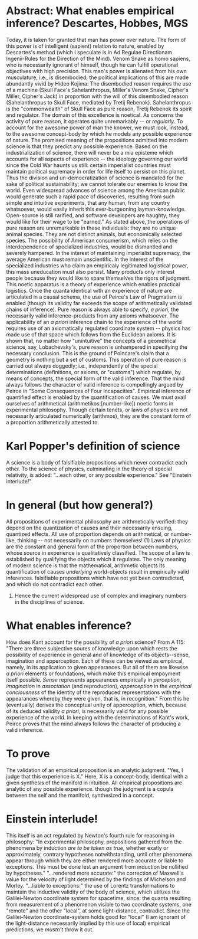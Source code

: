 # Abstract: What enables empirical inference? Descartes, Hobbes, MGS
Today, it is taken for granted that man has power over nature. The form of this power is of intelligent (sapient) relation to nature, enabled by Descartes's method (which I speculate is in Ad Regulae Directionam Ingenii-Rules for the Direction of the Mind). Venom Snake as homo sapiens, who is necessarily ignorant of himself, though he can fulfill operational objectives with high precision. This man's power is alienated from his own musculature, i.e., is disembodied; the political implications of this are made abundantly vivid by Hideo Kojima: The disembodied reason requires the use of a machine (Skull Face's Sahelanthropus, Miller's Venom Snake, Cipher's Miller, Cipher's Jack) in proportion with the will of this disembodied reason (Sahelanthropus to Skull Face, mediated by Tretij Rebenok). Sahelanthropus is the "commonwealth" of Skull Face as pure reason, Tretij Rebenok its spirit and regulator. The domain of this excellence is noetical. As concerns the activity of pure reason, it operates quite unremarkably -- or *regularly*. To account for the awesome power of man the knower, we must look, instead, to the awesome concept-body by which he models any possible experience of nature. The promised meaning of the propositions admitted into modern science is that they predict any possible experience. Based on the industrialization of science, there will never be a mia episteme which accounts for all aspects of experience -- the ideology governing our world since the Cold War haunts us still: certain imperialist countries must maintain political supremacy in order for life itself to persist on this planet. Thus the division and un-democratization of science is mandated for the sake of political sustainability; we cannot tolerate our enemies to know the world. Even widespread advances of science among the American public would generate such a rapid pace of discoveries, resulting from such simple and intuitive experiments, that any human, from any country whatsoever, would easily inherit this ever-burgeoning layman-knowledge. Open-source is still rarified, and software developers are haughty; they would like for their wage to be "earned." As stated above, the operations of pure reason are unremarkable in these individuals: they are no unique animal species. They are not distinct animals, but economically selected species. The possibility of American consumerism, which relies on the interdependence of specialized industries, would be dismantled and severely hampered. In the interest of maintaining imperialist supremacy, the average American must remain unscientific. In the interest of the specialized industries who claim an empiricaly legitimated logistical power, this mass uneducation must also persist. Many products only interest people because they would like to spare themselves the rigors of judgment. This noetic apparatus is a theory of experience which enables practical logistics. Once the quanta identical with an experience of nature are articulated in a causal schema, the use of Peirce's Law of Pragmatism is enabled (though its validity far exceeds the scope of arithmetically validated chains of inference). Pure reason is always able to specify, *a priori*, the necessarily valid inference-products from any axioms whatsoever. The applicability of an *a priori* inference chain to the experience of the world requires use of an axiomatically regulated coordinate system -- physics has made use of that space which follows from the Euclidean axioms. It is shown that, no matter how "unintuitive" the concepts of a geometrical science, say, Lobachevsky's, pure reason is unhampered in specifying the necessary conclusion. This is the ground of Poincare's claim that a geometry is nothing but a set of customs. This operation of pure reason is carried out always doggedly; i.e., independently of the special determinations (definitions, or axioms, or "customs") which regulate, by means of concepts, the special form of the valid inference. That the mind always follows the character of valid inference is compellingly argued by Peirce in "Some Consequences of Four Incapacities".
Empirical inference of quantified effect is enabled by the quantification of causes. We must avail ourselves of arithmetical (arithmetikos:[number-like]) noetic forms in experimental philosophy. Though certain tenets, or laws of physics are not necessarily articulated numerically (arithmos), they are the constant form of a proportion arithmetically attested to.

# Karl Popper's definition of science
A science is a body of falsifiable propositions which never contradict each other. To the science of physics, culminating in the theory of special relativity, is added: "...each other, or any possible experience." See "Einstein interlude!"

# In general (but how general?)
All propositions of experimental philosophy are arithmetically verified: they depend on the quantization of causes and their necessarily ensuing, quantized effects. All use of proportion depends on arithmetical, or number-like, thinking -- not necessarily on numbers themselves! (1) Laws of physics are the constant and general form of the proportion between numbers, whose source in experience is qualitatively classified. The scope of a law is established by qualifying the objects which it regulates. The only meaning of modern science is that the mathematical, arithmetic objects its quantification of causes *underlying* world-objects result in empirically valid inferences. falsifiable propositions which have not yet been contradicted, and which do not contradict each other. 

1. Hence the current widespread use of complex and imaginary numbers in the disciplines of science. 

# What enables inference?
How does Kant account for the possibility of *a priori* science?  From A 115: "There are three subjective soures of knowledge upon which rests the possibility of experience in general and of knowledge of its objects--sense, imagination and apperception. Each of these can be viewed as empiircal, namely, in its application to given appearances. But all of them are likewise *a priori* elements or foundations, which make this empirical empoyment itself possible. *Sense* represents appearances empirically in *perception*, *imagination* in *association* (and reproduction), *apperception* in the *empirical conciousness* of the identity of the reproduced representations with the appearances whereby they were given, that is, in recognition." From this he (eventually) derives the conceptual unity of apperception, which, because of its deduced validity *a priori*, is necessarily valid for any possible experience of the world. In keeping with the determinations of Kant's work, Peirce proves that the mind always follows the character of producing a valid inference. 


# To prove

The validation of an empirical proposition is an analytic judgment. "Yes, I judge that this experience is X." Here, X is a concept-body, identical with a given synthesis of the manifold in intuition. All empirical propositions are analytic of any possible experience. though the judgment is a copula between the self and the manifold, synthesized in a concept.

# Einstein interlude!
This itself is an act regulated by Newton's fourth rule for reasoning in philosophy: "In experimental philosophy, propositions gathered from the phenomena by induction *are to be taken as true*, whether exatly or approximately, contrary hypotheses notwithstanding, until other phenomena appear through which they are either rendered more accurate or liable to exceptions. This must be done lest an argument from induction be nullified by hypotheses." 
"...rendered more accurate:" the correction of Maxwell's value for the velocity of light determined by the findings of Michelson and Morley. "...liable to exceptions:" the use of Lorentz transformations to maintain the inductive validity of the body of science, which utilizes the Galilei-Newton coordinate system for spacetime, since: the quanta resulting from measurement of a phenomenon visible to two coordinate systems, one "remote" and the other "local", at some light-distance, contradict. Since the Galilei-Newton coordinate-system holds good for "local" (I am ignorant of the light-distance necessarily implied by this use of local) empirical predictions, we *mustn't* throw it out.

